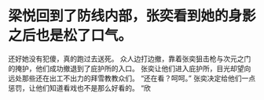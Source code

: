 # 梁悦回到了防线内部，张奕看到她的身影之后也是松了口气。
还好她没有犯傻，真的跑过去送死。
众人边打边撤，靠着张奕狙击枪与次元之门的掩护，他们成功撤退到了庇护所的入口。
张奕让他们进入庇护所，目光却望向远处那些还在出工不出力的拜雪教教众们。
“还在看？呵呵。”
张奕决定给他们一点惩罚，让他们知道看戏也不是那么好看的。
“欣

